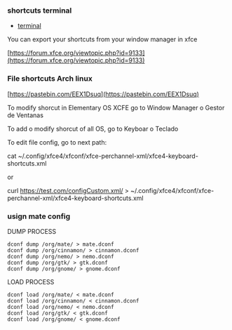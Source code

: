 ### shortcuts terminal

* [terminal](https://linuxhandbook.com/linux-shortcuts/)


You can export your shortcuts from your window manager in xfce

[https://forum.xfce.org/viewtopic.php?id=9133](https://forum.xfce.org/viewtopic.php?id=9133)

### File shortcuts Arch linux

[https://pastebin.com/EEX1Dsuq](https://pastebin.com/EEX1Dsuq)

To modify shorcut in Elementary OS XCFE go to Window Manager o Gestor de Ventanas

To add o modify shorcut of all OS, go to Keyboar o Teclado

To edit file config, go to next path:

cat ~/.config/xfce4/xfconf/xfce-perchannel-xml/xfce4-keyboard-shortcuts.xml

or

curl https://test.com/configCustom.xml/ > ~/.config/xfce4/xfconf/xfce-perchannel-xml/xfce4-keyboard-shortcuts.xml

### usign mate config
DUMP PROCESS
```
dconf dump /org/mate/ > mate.dconf
dconf dump /org/cinnamon/ > cinnamon.dconf
dconf dump /org/nemo/ > nemo.dconf
dconf dump /org/gtk/ > gtk.dconf
dconf dump /org/gnome/ > gnome.dconf
```
LOAD PROCESS
```
dconf load /org/mate/ < mate.dconf
dconf load /org/cinnamon/ < cinnamon.dconf
dconf load /org/nemo/ < nemo.dconf
dconf load /org/gtk/ < gtk.dconf
dconf load /org/gnome/ < gnome.dconf
```
